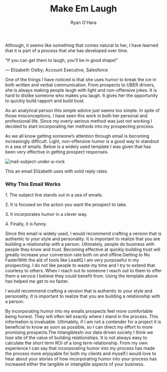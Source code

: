 ﻿---
layout: blog
title: Make Em Laugh
description: Sales is not something that comes easily to me. Prospecting and building pipeline is not a natural talent I possess. Luckily, I have someone in my life that is very good at both. This person is my fiancee, Elizabeth
coverImage: img/relax-mode.jpg
publishDate: Jul 15, 2016

author: Ryan O'Hara
authorProfile: Ryan O'Hara has been an early employee at several startups helping them with marketing and prospecting tactics, including Dyn who was acquired by Oracle for $600+ million in 2016. He's had prospecting campaigns featured in Fortune, Mashable, and TheNextWeb. Ryan specializes in branding, business development, prospecting, and coaching people on how to make good digital first impressions. He also mentors two accelerators, The Iron Yard and The Alpha Loft, and hosts The Prospecting Podcast.
authorImage: img/Ryan-OHara-Headshot.png
---

Although, it seems like something that comes natural to her, I have learned that it is part of a process that she has developed over time.

“If you can get them to laugh, you’ll be in good shape!”

— Elizabeth Ostby; Account Executive, Salesforce

One of the things I have noticed is that she uses humor to break the ice in both written and verbal communication. From prospects to UBER drivers, she is always making people laugh with light and non-offensive jokes. It is hard to dislike someone who makes you laugh. It gives her the opportunity to quickly build rapport and build trust.

As an analytical person this simple advice just seems too simple. In spite of those misconceptions, I have seen this work in both her personal and professional life. Since my overly serious method was just not working I decided to start incorporating her methods into my prospecting process.

As we all know getting someone’s attention through email is becoming increasingly difficult. Light, non-offensive humor is a good way to standout in a sea of emails. Below is a widely used template I was given that has been very effective in getting prospect responses.

![mail-subject-under-a-rock](img/mail-subject-under-a-rock.png)

This an email Elizabeth uses with solid reply rates.

### Why This Email Works

1\. The subject line stands out in a sea of emails.

2\. It is focused on the action you want the prospect to take.

3\. It incorporates humor in a clever way.

4\. Finally, it is funny.

Since this email is widely used, I would recommend crafting a version that is authentic to your style and personality. It is important to realize that you are building a relationship with a person. Ultimately, people do business with people they know and trust. Becoming effective at quickly building trust will greatly increase your conversion rate both on and offline.Getting to No FasterWith the aid of tools like LeadIQ I am very purposeful in my prospecting. I do not like people to waste my time and I try to extend that courtesy to others. When I reach out to someone I reach out to them to offer them a service I believe they could benefit from. Using the template above has helped me get to no faster.

I would recommend crafting a version that is authentic to your style and personality. It is important to realize that you are building a relationship with a person.

By incorporating humor into my emails prospects feel more comfortable being honest. They will often tell exactly where I stand in the process. This information is invaluable. Ultimately, if I am not a contender for a project it is beneficial to know as soon as possible, so I can direct my effort to more promising prospects.The IntangiblesIn our data driven society I think we lose site of the value of building relationships. It is not always easy to calculate the short term ROI of a long term relationship. From my own experience I can say that incorporating humor into my process has made the process more enjoyable for both my clients and myself.I would love to hear about your stories of how incorporating humor into your process has increased either the tangible or intangible aspects of your business.